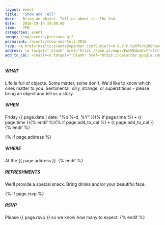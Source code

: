 ```yaml
---
layout: event
title:  "Show and Tell"
desc:   Bring an object. Tell us about it. The End.
date:   2016-10-14 19:00:00
time:   7PM
categories: event
image: /img/events/precious.gif
permalink: /events/show-and-tell-2016
rsvp: <a href="mailto:events@spenhar.com?Subject=R.S.V.P.%20for%20Show%20and%20Tell%202016&Body=Yohoo%21%0A%0AI%27ll%20be%20there%20with%20%5B%20X%20%5D%20guests%20and%20bells%20on.%20%0A%0Aor%0A%0AI%27m%20unable%20to%20make%20your%20object%20event%20and%20this%20deeply%20saddens%20me.%20Xoxo">r.s.v.p.</A>
address: <a target="_blank" href="https://goo.gl/maps/PwbWEdaaQzt">little cottage in Carrboro</a>
add_to_cal: <small><a target="_blank" href="https://calendar.google.com/calendar/event?action=TEMPLATE&tmeid=XzhjcWpnZTlqOGtzMzRiOW04cDFqNGI5azZjcDNlYmExNm9wazRiYTM4OHMzZ2UxbjhjbzNjZWEzOGMgYXNvaDUzOGhibzJ2am9xMG9lYTY2dGVlbzRAZw&tmsrc=asoh538hbo2vjoq0oea66teeo4%40group.calendar.google.com">Add to calendar</a></small>
---
```


##### WHAT
Life is full of objects. Some matter, some don't. We'd like to know which ones matter to you. Sentimental, silly, strange, or superstitious - please bring an object and tell us a story.

##### WHEN
Friday {{ page.date | date: "%b %-d, %Y" }}{% if page.time %} • {{ page.time }}{% endif %}{% if page.add_to_cal %} • {{ page.add_to_cal }}{% endif %}

{% if page.address %}
##### WHERE
At the {{ page.address }}.
{% endif %}

##### REFRESHMENTS
We'll provide a special snack. Bring drinks and/or your beautiful face.

{% if page.rsvp %}
##### RSVP
Please {{ page.rsvp }} so we know how many to expect.
{% endif %}
